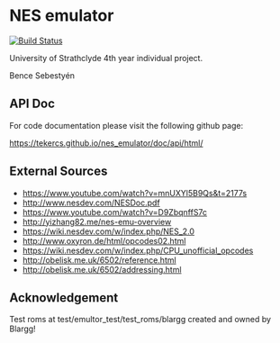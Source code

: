 # NES emulator 
[![Build Status](https://travis-ci.org/Tekercs/nes_emulator.svg?branch=master)](https://travis-ci.org/Tekercs/nes_emulator)

University of Strathclyde 4th year individual project.

Bence Sebestyén

## API Doc
For code documentation please visit the following github page:

https://tekercs.github.io/nes_emulator/doc/api/html/

## External Sources

* https://www.youtube.com/watch?v=mnUXYl5B9Qs&t=2177s
* http://www.nesdev.com/NESDoc.pdf
* https://www.youtube.com/watch?v=D9ZbqnffS7c
* http://yizhang82.me/nes-emu-overview
* https://wiki.nesdev.com/w/index.php/NES_2.0
* http://www.oxyron.de/html/opcodes02.html
* https://wiki.nesdev.com/w/index.php/CPU_unofficial_opcodes
* http://obelisk.me.uk/6502/reference.html
* http://obelisk.me.uk/6502/addressing.html

## Acknowledgement

Test roms at test/emultor_test/test_roms/blargg created and owned
by Blargg! 